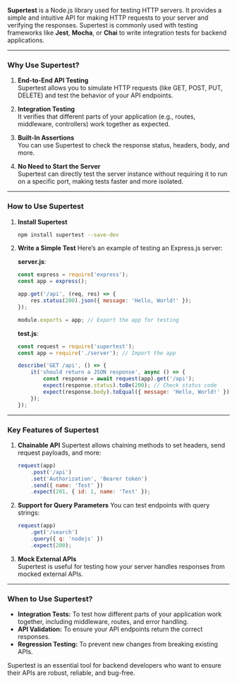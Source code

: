 **Supertest** is a Node.js library used for testing HTTP servers. It provides a simple and intuitive API for making HTTP requests to your server and verifying the responses. Supertest is commonly used with testing frameworks like **Jest**, **Mocha**, or **Chai** to write integration tests for backend applications.

---

### Why Use Supertest?

1. **End-to-End API Testing**  
    Supertest allows you to simulate HTTP requests (like GET, POST, PUT, DELETE) and test the behavior of your API endpoints.
    
2. **Integration Testing**  
    It verifies that different parts of your application (e.g., routes, middleware, controllers) work together as expected.
    
3. **Built-In Assertions**  
    You can use Supertest to check the response status, headers, body, and more.
    
4. **No Need to Start the Server**  
    Supertest can directly test the server instance without requiring it to run on a specific port, making tests faster and more isolated.
    

---

### How to Use Supertest

1. **Install Supertest**
    
    ```bash
    npm install supertest --save-dev
    ```
    
2. **Write a Simple Test** Here’s an example of testing an Express.js server:
    
    **server.js**:
    
    ```javascript
    const express = require('express');
    const app = express();
    
    app.get('/api', (req, res) => {
        res.status(200).json({ message: 'Hello, World!' });
    });
    
    module.exports = app; // Export the app for testing
    ```
    
    **test.js**:
    
    ```javascript
    const request = require('supertest');
    const app = require('./server'); // Import the app
    
    describe('GET /api', () => {
        it('should return a JSON response', async () => {
            const response = await request(app).get('/api');
            expect(response.status).toBe(200); // Check status code
            expect(response.body).toEqual({ message: 'Hello, World!' }); // Check response body
        });
    });
    ```
---

### Key Features of Supertest

1. **Chainable API** Supertest allows chaining methods to set headers, send request payloads, and more:
    
    ```javascript
    request(app)
        .post('/api')
        .set('Authorization', 'Bearer token')
        .send({ name: 'Test' })
        .expect(201, { id: 1, name: 'Test' });
    ```
    
2. **Support for Query Parameters** You can test endpoints with query strings:
    
    ```javascript
    request(app)
        .get('/search')
        .query({ q: 'nodejs' })
        .expect(200);
    ```
    
3. **Mock External APIs**  
    Supertest is useful for testing how your server handles responses from mocked external APIs.
    

---

### When to Use Supertest?

- **Integration Tests:** To test how different parts of your application work together, including middleware, routes, and error handling.
- **API Validation:** To ensure your API endpoints return the correct responses.
- **Regression Testing:** To prevent new changes from breaking existing APIs.

Supertest is an essential tool for backend developers who want to ensure their APIs are robust, reliable, and bug-free.